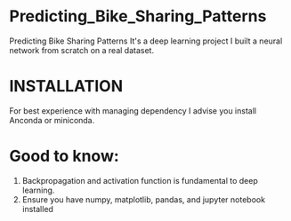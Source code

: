 # Predicting_Bike_Sharing_Patterns
Predicting Bike Sharing Patterns
It's a deep learning project I built a neural network from scratch on a real dataset.

# INSTALLATION
For best experience with managing dependency I advise you install Anconda or miniconda.

# Good to know:
1. Backpropagation and activation function is fundamental to deep learning. 
2. Ensure you have numpy, matplotlib, pandas, and jupyter notebook installed
